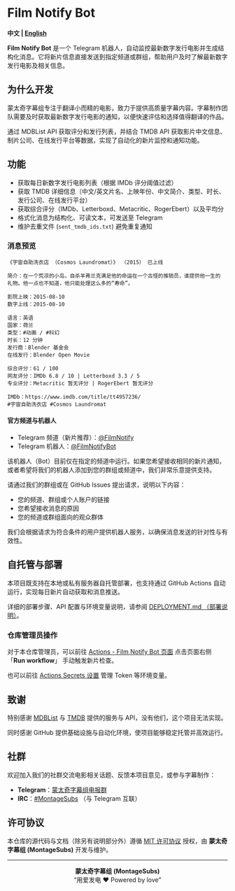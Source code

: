 # Film Notify Bot

**中文 | [English](./README.en.md)**

**Film Notify Bot** 是一个 Telegram 机器人，自动监控最新数字发行电影并生成结构化消息。它将新片信息直接发送到指定频道或群组，帮助用户及时了解最新数字发行电影及相关信息。

## 为什么开发

蒙太奇字幕组专注于翻译小而精的电影，致力于提供高质量字幕内容。字幕制作团队需要及时获取最新数字发行电影的通知，以便快速评估和选择值得翻译的作品。

通过 MDBList API 获取评分和发行列表，并结合 TMDB API 获取影片中文信息、制片公司、在线发行平台等数据，实现了自动化的新片监控和通知功能。

## 功能

- 获取每日新数字发行电影列表（根据 IMDb 评分阈值过滤）  
- 获取 TMDB 详细信息（中文/英文片名、上映年份、中文简介、类型、时长、发行公司、在线发行平台）  
- 获取综合评分（IMDb、Letterboxd、Metacritic、RogerEbert）以及平均分  
- 格式化消息为结构化、可读文本，可发送至 Telegram  
- 维护去重文件 (`sent_tmdb_ids.txt`) 避免重复通知

### 消息预览

```text
《宇宙自助洗衣店 （Cosmos Laundromat）》 （2015） 已上线

简介：在一个荒凉的小岛，自杀羊弗兰克满足他的命运在一个古怪的推销员，谁提供他一生的
礼物。他一点也不知道，他只能处理这么多的“寿命”。

影院上映：2015-08-10
数字上线：2015-08-10

语言：英语
国家：荷兰
类型：#动画 / #科幻
时长：12 分钟
发行商：Blender 基金会
在线发行：Blender Open Movie

综合评分：61 / 100
网友评分：IMDb 6.8 / 10 | Letterboxd 3.3 / 5
专业评分：Metacritic 暂无评分 | RogerEbert 暂无评分

IMDb：https://www.imdb.com/title/tt4957236/
#宇宙自助洗衣店 #Cosmos Laundromat
```

#### 官方频道与机器人

- Telegram 频道（新片推荐）：[@FilmNotify](https://t.me/+3drwnBP0yjszMmNh)  
- Telegram 机器人：[@FilmNotifyBot](https://t.me/FilmNotifyBot)

该机器人（Bot）目前仅在指定的频道中运行。如果您希望接收相同的新片通知，或者希望将我们的机器人添加到您的群组或频道中，我们非常乐意提供支持。

请通过我们的群组或在 GitHub Issues 提出请求，说明以下内容：  
- 您的频道、群组或个人账户的链接  
- 您希望接收消息的原因  
- 您的频道或群组面向的观众群体

我们会根据请求为符合条件的用户提供机器人服务，以确保消息发送的针对性与有效性。

## 自托管与部署

本项目既支持在本地或私有服务器自托管部署，也支持通过 GitHub Actions 自动运行，实现每日新片自动获取和消息推送。

详细的部署步骤、API 配置与环境变量说明，请参阅 [DEPLOYMENT.md （部署说明）](./DEPLOYMENT.md)。

### 仓库管理员操作
对于本仓库管理员，可以前往 [Actions - Film Notify Bot 页面](https://github.com/MontageSubs/film-notify-bot/actions/workflows/film_notify_bot.yml) 点击页面右侧 「**Run workflow**」 手动触发新片检查。

也可以前往 [Actions Secrets 设置](https://github.com/MontageSubs/film-notify-bot/settings/secrets/actions) 管理 Token 等环境变量。


## 致谢

特别感谢 [MDBList](https://mdblist.com/) 与 [TMDB](https://www.themoviedb.org/) 提供的服务与 API，没有他们，这个项目无法实现。

同时感谢 GitHub 提供基础设施与自动化环境，使项目能够稳定托管并高效运行。

## 社群

欢迎加入我们的社群交流电影相关话题、反馈本项目意见，或参与字幕制作：  
- **Telegram**：[蒙太奇字幕组电报群](https://t.me/+HCWwtDjbTBNlM2M5)  
- **IRC**：[#MontageSubs](https://web.libera.chat/#MontageSubs) （与 Telegram 互联）

## 许可协议

本仓库的源代码与文档（除另有说明部分外）遵循 [MIT 许可协议](./LICENSE) 授权，由 **蒙太奇字幕组 (MontageSubs)** 开发与维护。



---

<div align="center">

**蒙太奇字幕组 (MontageSubs)**  
“用爱发电 ❤️ Powered by love”

</div>
